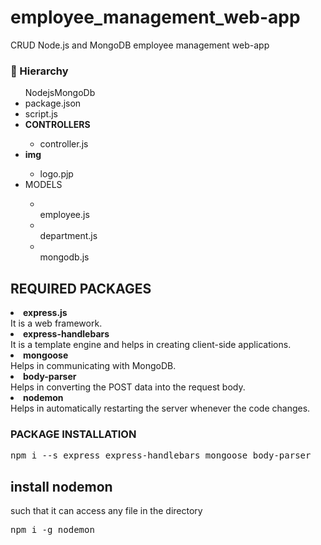 # employee_management_web-app
CRUD Node.js and MongoDB employee management web-app

### :deciduous_tree: Hierarchy
<ul>NodejsMongoDb
    <li>package.json</li>
    <li>script.js</li>
    <li><b>CONTROLLERS</b></li>
    <ul>
        <li>controller.js</li>
    </ul> 
    <li><b>img</b></li>
    <ul>
        <li>logo.pjp</li>
    </ul>   
    <li><b></b>MODELS</b></li>
    <ul>
        <li></li>employee.js</li>
        <li></li>department.js</li>
        <li></li>mongodb.js</li>
    </ul>
</ul>

## REQUIRED PACKAGES
<li><b>express.js</b></li>
It is a web framework.
<li><b>express-handlebars</b></li>
 It is a template engine and helps in creating client-side applications.
 <li><b>mongoose</b></li>
Helps in communicating with MongoDB.
<li><b>body-parser</b></li>
 Helps in converting the POST data into the request body.
 <li><b>nodemon</b></li>
 Helps in automatically restarting the server whenever the code changes.

### PACKAGE INSTALLATION
<pre>
npm i --s express express-handlebars mongoose body-parser
</pre>
 ## install nodemon
 such that it can access any file in the directory
 <pre>npm i -g nodemon</pre>
 